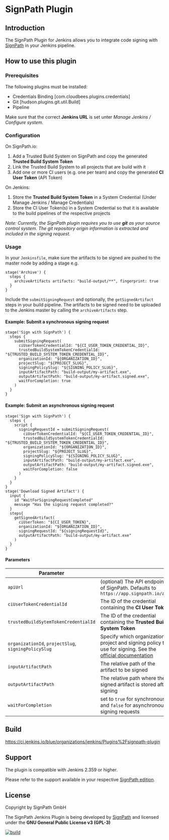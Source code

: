 # SignPath Plugin

## Introduction

The SignPath Plugin for Jenkins allows you to integrate code signing with [SignPath](https://about.signpath.io) in your Jenkins pipeline.

## How to use this plugin

### Prerequisites

The following plugins must be installed:

- Credentials Binding [com.cloudbees.plugins.credentials]
- Git [hudson.plugins.git.util.Build]
- Pipeline

Make sure that the correct **Jenkins URL** is set unter _Manage Jenkins / Configure system._

### Configuration

On SignPath.io:

1. Add a Trusted Build System on SignPath and copy the generated **Trusted Build System Token**
2. Link the Trusted Build System to all projects that are build with it
3. Add one or more CI users (e.g. one per team) and copy the generated **CI User Token** (API Token)

On Jenkins:

1. Store the **Trusted Build System Token** in a System Credential (Under Manage Jenkins / Manage Credentials)
2. Store the CI User Token(s) in a System Credential so that it is available to the build pipelines of the respective projects

_Note: Currently, the SignPath plugin requires you to use **git** as your source control system. The git repository origin information is extracted and included in the signing request._

### Usage

In your `Jenkinsfile`, make sure the artifacts to be signed are pushed to the master node by adding a stage e.g.

```
stage('Archive') {
  steps {
    archiveArtifacts artifacts: "build-output/**", fingerprint: true
  }
}
```

Include the `submitSigningRequest` and optionally, the `getSignedArtifact` steps in your build pipeline. The artifacts to be signed need to be uploaded to the Jenkins master by calling the `archiveArtifacts` step.

#### Example: Submit a synchronous signing request

```
stage('Sign with SignPath') {
  steps {
    submitSigningRequest( 
      ciUserTokenCredentialId: "${CI_USER_TOKEN_CREDENTIAL_ID}", 
      trustedBuildSystemTokenCredentialId: "${TRUSTED_BUILD_SYSTEM_TOKEN_CREDENTIAL_ID}", 
      organizationId: "${ORGANIZATION_ID}",
      projectSlug: "${PROJECT_SLUG}",
      signingPolicySlug: "${SIGNING_POLICY_SLUG}",
      inputArtifactPath: "build-output/my-artifact.exe",
      outputArtifactPath: "build-output/my-artifact.signed.exe",
      waitForCompletion: true
    )
  }
}
```

#### Example: Submit an asynchronous signing request

```
stage('Sign with SignPath') {
  steps {
    script {
      signingRequestId = submitSigningRequest( 
        ciUserTokenCredentialId: "${CI_USER_TOKEN_CREDENTIAL_ID}", 
        trustedBuildSystemTokenCredentialId: "${TRUSTED_BUILD_SYSTEM_TOKEN_CREDENTIAL_ID}",
        organizationId: "${ORGANIZATION_ID}",
        projectSlug: "${PROJECT_SLUG}",
        signingPolicySlug: "${SIGNING_POLICY_SLUG}",
        inputArtifactPath: "build-output/my-artifact.exe",
        outputArtifactPath: "build-output/my-artifact.signed.exe",
        waitForCompletion: false
      )
    }
  }
}
stage('Download Signed Artifact') {
  input {
    id "WaitForSigningRequestCompleted"
    message "Has the signing request completed?"
  }
  steps{
    getSignedArtifact( 
      ciUserToken: "${CI_USER_TOKEN}", 
      organizationId: "${ORGANIZATION_ID}",
      signingRequestId: "${signingRequestId}",
      outputArtifactPath: "build-output/my-artifact.exe"
    )
  }
}

```

#### Parameters

| Parameter                                             |      |
| ----------------------------------------------------- | ---- |
| `apiUrl`                                              | (optional) The API endpoint of SignPath. Defaults to `https://app.signpath.io/api`
| `ciUserTokenCredentialId`                             | The ID of the credential containing the **CI User Token**
| `trustedBuildSytemTokenCredentialId`                  | The ID of the credential containing the **Trusted Build System Token**
| `organizationId`, `projectSlug`, `signingPolicySlug`  | Specify which organization, project and signing policy to use for signing. See the [official documentation](https://about.signpath.io/documentation/build-system-integration)
| `inputArtifactPath`                                   | The relative path of the artifact to be signed
| `outputArtifactPath`                                  | The relative path where the signed artifact is stored after signing
| `waitForCompletion`                                   | set to `true` for synchronous and `false` for asynchronous signing requests

## Build

https://ci.jenkins.io/blue/organizations/jenkins/Plugins%2Fsignpath-plugin

## Support

The plugin is compatible with Jenkins 2.359 or higher.

Please refer to the support available in your respective [SignPath edition](https://about.signpath.io/product/editions).

## License

Copyright by SignPath GmbH

The SignPath Jenkins Plugin is being developed by [SignPath](https://about.signpath.io) and licensed under the **GNU General Public License v3 (GPL-3)**

[![build](https://github.com/SignPath/signpath-jenkins-plugin/actions/workflows/maven.yml/badge.svg)](https://github.com/SignPath/signpath-jenkins-plugin/actions/workflows/maven.yml)
